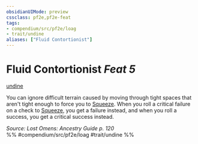 ```yaml
---
obsidianUIMode: preview
cssclass: pf2e,pf2e-feat
tags:
- compendium/src/pf2e/loag
- trait/undine
aliases: ["Fluid Contortionist"]
---
```

# Fluid Contortionist  *Feat 5*  
[undine](../../rules/traits/undine-b2.md)  


You can ignore difficult terrain caused by moving through tight spaces that aren't tight enough to force you to [Squeeze](../../rules/actions/squeeze.md). When you roll a critical failure on a check to [Squeeze](../../rules/actions/squeeze.md), you get a failure instead, and when you roll a success, you get a critical success instead.

*Source: Lost Omens: Ancestry Guide p. 120*  
%% #compendium/src/pf2e/loag #trait/undine %%